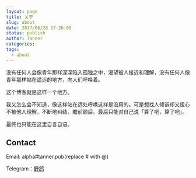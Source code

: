 ```yaml
---
layout: page
title: 关于
slug: about
date: 2017/06/28 17:26:00
status: publish
author: Tanner
categories: 
tags: 
  - about
---
```


没有任何人会像青年那样深深陷入孤独之中，渴望被人接近和理解，没有任何人像青年那样站在遥远的地方，向人们呼唤着。

这个博客就是这样一个地方。

我又怎么会不知道，像这样站在远处呼唤这样是没用的。可是想找人倾诉却又担心不被他人理解，不断地纠结，瞻前顾后。最后只能对自己说「算了吧，算了吧」。

最终也只能在这里自言自语。

## Contact

Email: alpha#tanner.pub(replace # with @)

Telegram：[野鸽](https://t.me/Wanner)
